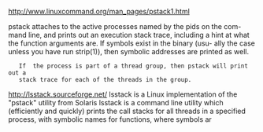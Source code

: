 http://www.linuxcommand.org/man_pages/pstack1.html

  pstack  attaches  to the active processes named by the pids on the com-
       mand line, and prints out an execution stack trace, including a hint at
       what  the function arguments are.  If symbols exist in the binary (usu-
       ally the case unless you have run strip(1)),  then  symbolic  addresses
       are printed as well.

       If  the process is part of a thread group, then pstack will print out a
       stack trace for each of the threads in the group.


http://lsstack.sourceforge.net/
lsstack is a Linux implementation of the "pstack" utility from Solaris lsstack is a command line utility which (efficiently and quickly) prints the call stacks for all threads in a specified process, with symbolic names for functions, where symbols ar
